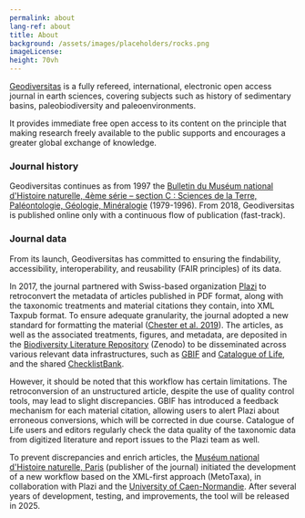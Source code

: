 ```yaml
---
permalink: about
lang-ref: about
title: About
background: /assets/images/placeholders/rocks.png
imageLicense:
height: 70vh
---
```

[Geodiversitas](https://sciencepress.mnhn.fr/en/periodiques/geodiversitas) is a fully refereed, international, electronic open access journal in earth sciences, covering subjects such as history of sedimentary basins, paleobiodiversity and paleoenvironments.

It provides immediate free open access to its content on the principle that making research freely available to the public supports and encourages a greater global exchange of knowledge.

### Journal history

Geodiversitas continues as from 1997 the [Bulletin du Muséum national d'Histoire naturelle, 4ème série – section C : Sciences de la Terre, Paléontologie, Géologie, Minéralogie](https://sciencepress.mnhn.fr/fr/periodiques/bulletin-du-museum-national-d-histoire-naturelle-4eme-serie-section-c-sciences-de-la-terre-paleontologie-geologie-mineralogie) (1979-1996). From 2018, Geodiversitas is published online only with a continuous flow of publication (fast-track).

### Journal data

From its launch, Geodiversitas has committed to ensuring the findability, accessibility, interoperability, and reusability (FAIR principles) of its data.

In 2017, the journal partnered with Swiss-based organization [Plazi](https://plazi.org/) to retroconvert the metadata of articles published in PDF format, along with the taxonomic treatments and material citations they contain, into XML Taxpub format. To ensure adequate granularity, the journal adopted a new standard for formatting the material ([Chester et al. 2019](https://doi.org/10.5852/ejt.2019.586)). The articles, as well as the associated treatments, figures, and metadata, are deposited in the [Biodiversity Literature Repository](https://zenodo.org/communities/biosyslit) (Zenodo) to be disseminated across various relevant data infrastructures, such as [GBIF](https://www.gbif.org/) and [Catalogue of Life](https://www.catalogueoflife.org/), and the shared [ChecklistBank](https://www.checklistbank.org/).

However, it should be noted that this workflow has certain limitations. The retroconversion of an unstructured article, despite the use of quality control tools, may lead to slight discrepancies. GBIF has introduced a feedback mechanism for each material citation, allowing users to alert Plazi about erroneous conversions, which will be corrected in due course. Catalogue of Life users and editors regularly check the data quality of the taxonomic data from digitized literature and report issues to the Plazi team as well.

To prevent discrepancies and enrich articles, the [Muséum national d'Histoire naturelle, Paris](https://sciencepress.mnhn.fr) (publisher of the journal) initiated the development of a new workflow based on the XML-first approach (MetoTaxa), in collaboration with Plazi and the [University of Caen-Normandie](https://www.unicaen.fr/). After several years of development, testing, and improvements, the tool will be released in 2025.
